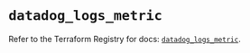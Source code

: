 # `datadog_logs_metric`

Refer to the Terraform Registry for docs: [`datadog_logs_metric`](https://registry.terraform.io/providers/datadog/datadog/3.61.0/docs/resources/logs_metric).
